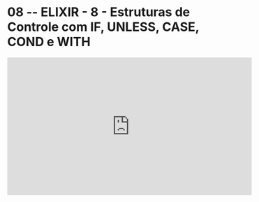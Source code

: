 # 08 -- ELIXIR - 8 - Estruturas de Controle com IF, UNLESS, CASE, COND e WITH

<iframe 
        width="560" 
        height="315" 
        src="https://www.youtube.com/embed/PQyTfI3Dpvo" 
        title="YouTube video player" 
        frameborder="0" 
        allow="accelerometer; autoplay; clipboard-write; encrypted-media; gyroscope; picture-in-picture" 
        allowfullscreen
        >
</iframe>

